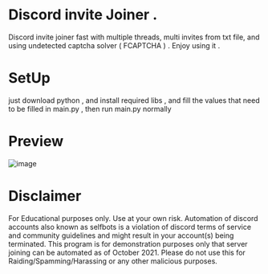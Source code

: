 # Discord invite Joiner . 
Discord invite joiner fast with multiple threads, multi invites from txt file,  and using undetected captcha solver ( FCAPTCHA ) . Enjoy using it . 

# SetUp 
just download python , and install required libs , and fill the values that need to be filled in main.py , then run main.py normally 

# Preview
![image](https://github.com/Exploited7/discord-invite-joiner/assets/143853197/927fbaa5-e6fa-4cbf-b545-dd7fc86e6d58)


# Disclaimer
For Educational purposes only. Use at your own risk. Automation of discord accounts also known as selfbots is a violation of discord terms of service and community guidelines and might result in your account(s) being terminated. This program is for demonstration purposes only that server joining can be automated as of October 2021. Please do not use this for Raiding/Spamming/Harassing or any other malicious purposes.
